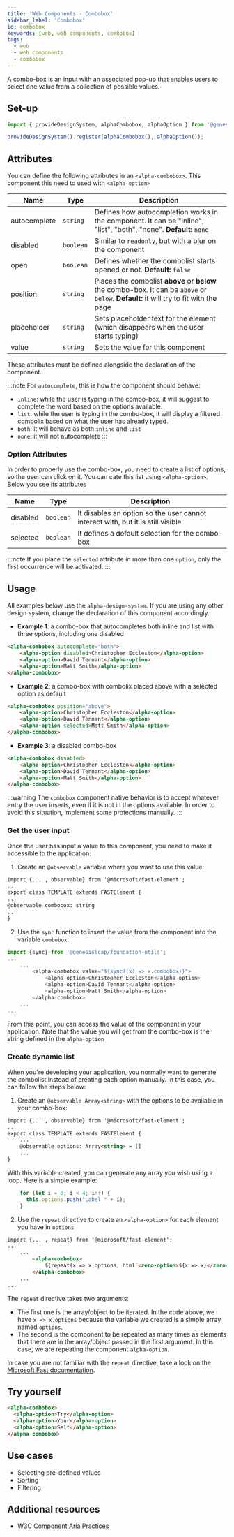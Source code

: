 ```yaml
---
title: 'Web Components - Combobox'
sidebar_label: 'Combobox'
id: combobox
keywords: [web, web components, combobox]
tags:
  - web
  - web components
  - combobox
---
```


A combo-box is an input with an associated pop-up that enables users to select one value from a collection of possible values.

## Set-up

```ts
import { provideDesignSystem, alphaCombobox, alphaOption } from '@genesislcap/alpha-design-system';

provideDesignSystem().register(alphaCombobox(), alphaOption());
```
## Attributes

You can define the following attributes in an `<alpha-combobox>`. This component this need to used with `<alpha-option>`

| Name         | Type      | Description                                                                                                                            |
|--------------|-----------|----------------------------------------------------------------------------------------------------------------------------------------|
| autocomplete | `string`  | Defines how autocompletion works in the component. It can be "inline", "list", "both", "none". **Default:** `none`                     |
| disabled     | `boolean` | Similar to `readonly`, but with a blur on the component                                                                                |
| open         | `boolean` | Defines whether the combolist starts opened or not. **Default:** `false`                                                               |
| position     | `string`  | Places the combolist **above** or **below** the combo-box. It can be `above` or `below`. **Default:** it will try to fit with the page | 
| placeholder  | `string`  | Sets placeholder text for the element (which disappears when the user starts typing)                                                   |
| value        | `string`  | Sets the value for this component                                                                                                      | 

These attributes must be defined alongside the declaration of the component.

:::note
For `autocomplete`, this is how the component should behave:

- `inline`: while the user is typing in the combo-box, it will suggest to complete the word based on the options available.
- `list`: while the user is typing in the combo-box, it will display a filtered combolix based on what the user has already typed.
- `both`: it will behave as both `inline` and `list`
- `none`: it will not autocomplete
  :::

### Option Attributes

In order to properly use the combo-box, you need to create a list of options, so the user can click on it. You can cate this
list using `<alpha-option>`. Below you see its attributes

| Name     | Type      | Description                                                                     |
|----------|-----------|---------------------------------------------------------------------------------|
| disabled | `boolean` | It disables an option so the user cannot interact with, but it is still visible |
| selected | `boolean` | It defines a default selection for the combo-box                                |

:::note
If you place the `selected` attribute in more than one `option`, only the first occurrence will be activated.
:::

## Usage
All examples below use the `alpha-design-system`. If you are using any other design system, change the declaration
of this component accordingly.

- **Example 1**: a combo-box that autocompletes both inline and list with three options, including one disabled
```html title="Example 1"
<alpha-combobox autocomplete="both">
    <alpha-option disabled>Christopher Eccleston</alpha-option>
    <alpha-option>David Tennant</alpha-option>
    <alpha-option>Matt Smith</alpha-option>
</alpha-combobox>
```
- **Example 2**: a combo-box with combolix placed above with a selected option as default
```html title="Example 2"
<alpha-combobox position="above">
    <alpha-option>Christopher Eccleston</alpha-option>
    <alpha-option>David Tennant</alpha-option>
    <alpha-option selected>Matt Smith</alpha-option>
</alpha-combobox>
```
- **Example 3**: a disabled combo-box
```html title="Example 3"
<alpha-combobox disabled>
    <alpha-option>Christopher Eccleston</alpha-option>
    <alpha-option>David Tennant</alpha-option>
    <alpha-option>Matt Smith</alpha-option>
</alpha-combobox>
```

:::warning
The `combobox` component native behavior is to accept whatever entry the user inserts, even if it is not in the options available.
In order to avoid this situation, implement some protections manually.
:::

### Get the user input
Once the user has input a value to this component, you need to make it accessible to the application:

1. Create an `@observable` variable where you want to use this value:

```html {1,5}
import {... , observable} from '@microsoft/fast-element';
...
export class TEMPLATE extends FASTElement {
...
@observable combobox: string
...
}
```

2. Use the `sync` function to insert the value from the component into the variable `combobox`:

```typescript tile="Example 4" {1,4-8}
import {sync} from '@genesislcap/foundation-utils';
...
    ...
        <alpha-combobox value="${sync((x) => x.combobox)}">
            <alpha-option>Christopher Eccleston</alpha-option>
            <alpha-option>David Tennant</alpha-option>
            <alpha-option>Matt Smith</alpha-option>
        </alpha-combobox>
    ...
...    
```

From this point, you can access the value of the component in your application. Note that the value you will get from the combo-box
is the string defined in the `alpha-option`

### Create dynamic list
When you're developing your application, you normally want to generate the combolist instead of creating each option manually.
In this case, you can follow the steps below:

1. Create an `@observable Array<string>` with the options to be available in your combo-box:

```html {1,5}
import {... , observable} from '@microsoft/fast-element';
...
export class TEMPLATE extends FASTElement {
    ...
    @observable options: Array<string> = []
    ...
}
```

With this variable created, you can generate any array you wish using a loop. Here is a simple example:

``` typescript
    for (let i = 0; i < 4; i++) {
      this.options.push("Label " + i);
    }
```

2. Use the `repeat` directive to create an `<alpha-option>` for each element you have in `options`

```html {1,5}
import {... , repeat} from '@microsoft/fast-element';
...
    ...
        <alpha-combobox>
            ${repeat(x => x.options, html`<zero-option>${x => x}</zero-option>`)}
        </alpha-combobox>
    ...
...    
```

The `repeat` directive takes two arguments:
- The first one is the array/object to be iterated. In the code above, we have `x => x.options` because the variable we created is a simple array named `options`.
- The second is the component to be repeated as many times as elements that there are in the array/object passed in the first argument. In this case, we
  are repeating the component `alpha-option`.

In case you are not familiar with the `repeat` directive, take a look on the [Microsoft Fast documentation](https://www.fast.design/docs/fast-element/using-directives/#the-repeat-directive).

## Try yourself

```html title="try yourself" live
<alpha-combobox>
  <alpha-option>Try</alpha-option>
  <alpha-option>Your</alpha-option>
  <alpha-option>Self</alpha-option>
</alpha-combobox>
```

## Use cases

- Selecting pre-defined values
- Sorting
- Filtering

## Additional resources

- [W3C Component Aria Practices](https://w3c.github.io/aria-practices/#combobox)
